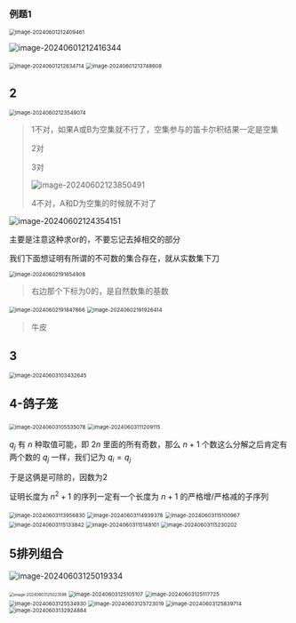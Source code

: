 

### 例题1

<img src="https://raw.githubusercontent.com/RimLutienpeist/image-hosting/main/image-20240601212409461.png" alt="image-20240601212409461" style="zoom:67%;" />

![image-20240601212416344](https://raw.githubusercontent.com/RimLutienpeist/image-hosting/main/image-20240601212416344.png)

<img src="https://raw.githubusercontent.com/RimLutienpeist/image-hosting/main/image-20240601212634714.png" alt="image-20240601212634714" style="zoom:67%;" />

<img src="https://raw.githubusercontent.com/RimLutienpeist/image-hosting/main/image-20240601213748608.png" alt="image-20240601213748608" style="zoom: 67%;" />

## 2

<img src="https://raw.githubusercontent.com/RimLutienpeist/image-hosting/main/image-20240602123549074.png" alt="image-20240602123549074" style="zoom:67%;" />

> 1不对，如果A或B为空集就不行了，空集参与的笛卡尔积结果一定是空集
>
> 2对
>
> 3对
>
> ![image-20240602123850491](https://raw.githubusercontent.com/RimLutienpeist/image-hosting/main/image-20240602123850491.png)
>
> 4不对，A和D为空集的时候就不对了

![image-20240602124354151](https://raw.githubusercontent.com/RimLutienpeist/image-hosting/main/image-20240602124354151.png)

主要是注意这种求or的，不要忘记去掉相交的部分



我们下面想证明有所谓的不可数的集合存在，就从实数集下刀

<img src="https://raw.githubusercontent.com/RimLutienpeist/image-hosting/main/image-20240602191654908.png" alt="image-20240602191654908" style="zoom: 67%;" />

> 右边那个下标为0的，是自然数集的基数

<img src="https://raw.githubusercontent.com/RimLutienpeist/image-hosting/main/image-20240602191847866.png" alt="image-20240602191847866" style="zoom:67%;" />

<img src="https://raw.githubusercontent.com/RimLutienpeist/image-hosting/main/image-20240602191926414.png" alt="image-20240602191926414" style="zoom: 67%;" />

> 牛皮

## 3

<img src="https://raw.githubusercontent.com/RimLutienpeist/image-hosting/main/image-20240603103432645.png" alt="image-20240603103432645" style="zoom: 67%;" />

## 4-鸽子笼

<img src="https://raw.githubusercontent.com/RimLutienpeist/image-hosting/main/image-20240603105535078.png" alt="image-20240603105535078" style="zoom:67%;" />

<img src="https://raw.githubusercontent.com/RimLutienpeist/image-hosting/main/image-20240603111209115.png" alt="image-20240603111209115" style="zoom:67%;" />

$q_j$ 有 $n$ 种取值可能，即 $2n$ 里面的所有奇数，那么 $n+1$ 个数这么分解之后肯定有两个数的 $q_j$ 一样，我们记为 $q_i=q_j$

于是这俩是可除的，因数为2



证明长度为 $n^2+1$ 的序列一定有一个长度为 $n+1$ 的严格增/严格减的子序列

<img src="https://raw.githubusercontent.com/RimLutienpeist/image-hosting/main/image-20240603113956830.png" alt="image-20240603113956830" style="zoom:67%;" />

<img src="https://raw.githubusercontent.com/RimLutienpeist/image-hosting/main/image-20240603114939378.png" alt="image-20240603114939378" style="zoom: 67%;" />





<img src="https://raw.githubusercontent.com/RimLutienpeist/image-hosting/main/image-20240603115100967.png" alt="image-20240603115100967" style="zoom:67%;" />

<img src="https://raw.githubusercontent.com/RimLutienpeist/image-hosting/main/image-20240603115133842.png" alt="image-20240603115133842" style="zoom:67%;" />

<img src="https://raw.githubusercontent.com/RimLutienpeist/image-hosting/main/image-20240603115148101.png" alt="image-20240603115148101" style="zoom:67%;" />

<img src="https://raw.githubusercontent.com/RimLutienpeist/image-hosting/main/image-20240603115230202.png" alt="image-20240603115230202" style="zoom:67%;" />

## 5排列组合

![image-20240603125019334](https://raw.githubusercontent.com/RimLutienpeist/image-hosting/main/image-20240603125019334.png)

<img src="https://raw.githubusercontent.com/RimLutienpeist/image-hosting/main/image-20240603125023598.png" alt="image-20240603125023598" style="zoom: 50%;" />

<img src="https://raw.githubusercontent.com/RimLutienpeist/image-hosting/main/image-20240603125105107.png" alt="image-20240603125105107" style="zoom:67%;" />

<img src="https://raw.githubusercontent.com/RimLutienpeist/image-hosting/main/image-20240603125117725.png" alt="image-20240603125117725" style="zoom:67%;" />

<img src="https://raw.githubusercontent.com/RimLutienpeist/image-hosting/main/image-20240603125534930.png" alt="image-20240603125534930" style="zoom:67%;" />

<img src="https://raw.githubusercontent.com/RimLutienpeist/image-hosting/main/image-20240603125723019.png" alt="image-20240603125723019" style="zoom:67%;" />



<img src="https://raw.githubusercontent.com/RimLutienpeist/image-hosting/main/image-20240603125839714.png" alt="image-20240603125839714" style="zoom:67%;" />

<img src="https://raw.githubusercontent.com/RimLutienpeist/image-hosting/main/image-20240603132924884.png" alt="image-20240603132924884" style="zoom:67%;" />